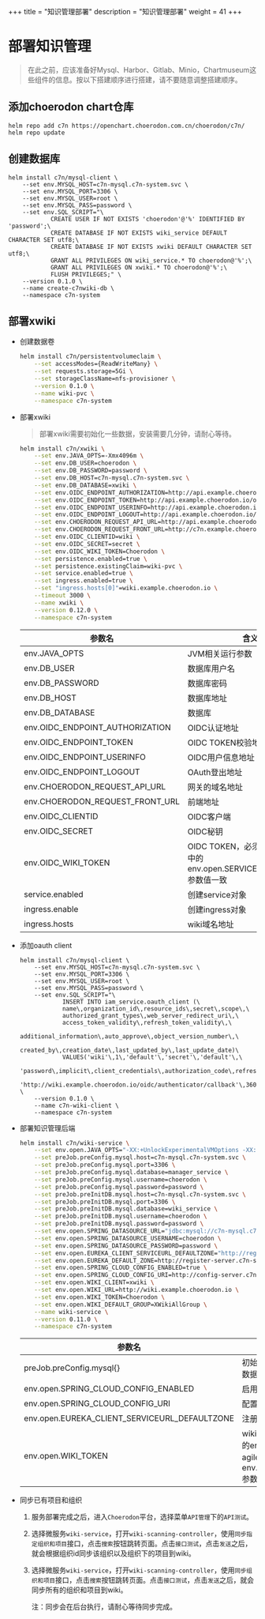 +++
title = "知识管理部署"
description = "知识管理部署"
weight = 41
+++

# 部署知识管理

<blockquote class="warning">
在此之前，应该准备好Mysql、Harbor、Gitlab、Minio，Chartmuseum这些组件的信息。按以下搭建顺序进行搭建，请不要随意调整搭建顺序。
</blockquote>

## 添加choerodon chart仓库

```
helm repo add c7n https://openchart.choerodon.com.cn/choerodon/c7n/
helm repo update
```

## 创建数据库

```
helm install c7n/mysql-client \
    --set env.MYSQL_HOST=c7n-mysql.c7n-system.svc \
    --set env.MYSQL_PORT=3306 \
    --set env.MYSQL_USER=root \
    --set env.MYSQL_PASS=password \
    --set env.SQL_SCRIPT="\
            CREATE USER IF NOT EXISTS 'choerodon'@'%' IDENTIFIED BY 'password';\
            CREATE DATABASE IF NOT EXISTS wiki_service DEFAULT CHARACTER SET utf8;\
            CREATE DATABASE IF NOT EXISTS xwiki DEFAULT CHARACTER SET utf8;\
            GRANT ALL PRIVILEGES ON wiki_service.* TO choerodon@'%';\
            GRANT ALL PRIVILEGES ON xwiki.* TO choerodon@'%';\
            FLUSH PRIVILEGES;" \
    --version 0.1.0 \
    --name create-c7nwiki-db \
    --namespace c7n-system
```

## 部署xwiki

- 创建数据卷

    ```bash
    helm install c7n/persistentvolumeclaim \
        --set accessModes={ReadWriteMany} \
        --set requests.storage=5Gi \
        --set storageClassName=nfs-provisioner \
        --version 0.1.0 \
        --name wiki-pvc \
        --namespace c7n-system
    ```

- 部署xwiki

    <blockquote class="note">
    部署xwiki需要初始化一些数据，安装需要几分钟，请耐心等待。
    </blockquote>

    ```bash
    helm install c7n/xwiki \
        --set env.JAVA_OPTS=-Xmx4096m \
        --set env.DB_USER=choerodon \
        --set env.DB_PASSWORD=password \
        --set env.DB_HOST=c7n-mysql.c7n-system.svc \
        --set env.DB_DATABASE=xwiki \
        --set env.OIDC_ENDPOINT_AUTHORIZATION=http://api.example.choerodon.io/oauth/oauth/authorize \
        --set env.OIDC_ENDPOINT_TOKEN=http://api.example.choerodon.io/oauth/oauth/token \
        --set env.OIDC_ENDPOINT_USERINFO=http://api.example.choerodon.io/iam/v1/users/self \
        --set env.OIDC_ENDPOINT_LOGOUT=http://api.example.choerodon.io/oauth/logout \
        --set env.CHOERODON_REQUEST_API_URL=http://api.example.choerodon.io \
        --set env.CHOERODON_REQUEST_FRONT_URL=http://c7n.example.choerodon.io \
        --set env.OIDC_CLIENTID=wiki \
        --set env.OIDC_SECRET=secret \
        --set env.OIDC_WIKI_TOKEN=Choerodon \
        --set persistence.enabled=true \
        --set persistence.existingClaim=wiki-pvc \
        --set service.enabled=true \
        --set ingress.enabled=true \
        --set "ingress.hosts[0]"=wiki.example.choerodon.io \
        --timeout 3000 \
        --name xwiki \
        --version 0.12.0 \
        --namespace c7n-system
    ```

    参数名 | 含义 
    --- |  --- 
    env.JAVA_OPTS | JVM相关运行参数
    env.DB_USER | 数据库用户名
    env.DB_PASSWORD|数据库密码
    env.DB_HOST|数据库地址
    env.DB_DATABASE|数据库
    env.OIDC_ENDPOINT_AUTHORIZATION|OIDC认证地址
    env.OIDC_ENDPOINT_TOKEN|OIDC TOKEN校验地址
    env.OIDC_ENDPOINT_USERINFO|OIDC用户信息地址
    env.OIDC_ENDPOINT_LOGOUT|OAuth登出地址
    env.CHOERODON_REQUEST_API_URL| 网关的域名地址
    env.CHOERODON_REQUEST_FRONT_URL| 前端地址
    env.OIDC_CLIENTID|OIDC客户端
    env.OIDC_SECRET|OIDC秘钥
    env.OIDC_WIKI_TOKEN|OIDC TOKEN，必须agile-service中的env.open.SERVICES_WIKI_TOKEN参数值一致
    service.enabled|创建service对象
    ingress.enable|创建ingress对象
    ingress.hosts|wiki域名地址

- 添加oauth client

    ```
    helm install c7n/mysql-client \
        --set env.MYSQL_HOST=c7n-mysql.c7n-system.svc \
        --set env.MYSQL_PORT=3306 \
        --set env.MYSQL_USER=root \
        --set env.MYSQL_PASS=password \
        --set env.SQL_SCRIPT="\
                INSERT INTO iam_service.oauth_client (\
                name\,organization_id\,resource_ids\,secret\,scope\,\
                authorized_grant_types\,web_server_redirect_uri\,\
                access_token_validity\,refresh_token_validity\,\
                additional_information\,auto_approve\,object_version_number\,\
                created_by\,creation_date\,last_updated_by\,last_update_date)\
                VALUES('wiki'\,1\,'default'\,'secret'\,'default'\,\
                'password\,implicit\,client_credentials\,authorization_code\,refresh_token'\,\
                'http://wiki.example.choerodon.io/oidc/authenticator/callback'\,3600\,3600\,'{}'\,'default'\,1\,0\,NOW()\,0\,NOW());" \
        --version 0.1.0 \
        --name c7n-wiki-client \
        --namespace c7n-system
    ```

- 部署知识管理后端

    ```bash
    helm install c7n/wiki-service \
        --set env.open.JAVA_OPTS="-XX:+UnlockExperimentalVMOptions -XX:+UseCGroupMemoryLimitForHeap" \
        --set preJob.preConfig.mysql.host=c7n-mysql.c7n-system.svc \
        --set preJob.preConfig.mysql.port=3306 \
        --set preJob.preConfig.mysql.database=manager_service \
        --set preJob.preConfig.mysql.username=choerodon \
        --set preJob.preConfig.mysql.password=password \
        --set preJob.preInitDB.mysql.host=c7n-mysql.c7n-system.svc \
        --set preJob.preInitDB.mysql.port=3306 \
        --set preJob.preInitDB.mysql.database=wiki_service \
        --set preJob.preInitDB.mysql.username=choerodon \
        --set preJob.preInitDB.mysql.password=password \
        --set env.open.SPRING_DATASOURCE_URL="jdbc:mysql://c7n-mysql.c7n-system.svc:3306/wiki_service?useUnicode=true&characterEncoding=utf-8&useSSL=false" \
        --set env.open.SPRING_DATASOURCE_USERNAME=choerodon \
        --set env.open.SPRING_DATASOURCE_PASSWORD=password \
        --set env.open.EUREKA_CLIENT_SERVICEURL_DEFAULTZONE="http://register-server.c7n-system:8000/eureka/" \
        --set env.open.EUREKA_DEFAULT_ZONE=http://register-server.c7n-system:8000/eureka/ \
        --set env.open.SPRING_CLOUD_CONFIG_ENABLED=true \
        --set env.open.SPRING_CLOUD_CONFIG_URI=http://config-server.c7n-system:8010/ \
        --set env.open.WIKI_CLIENT=xwiki \
        --set env.open.WIKI_URL=http://wiki.example.choerodon.io \
        --set env.open.WIKI_TOKEN=Choerodon \
        --set env.open.WIKI_DEFAULT_GROUP=XWikiAllGroup \
        --name wiki-service \
        --version 0.11.0 \
        --namespace c7n-system
    ```

    参数名 | 含义 
    --- |  --- 
    preJob.preConfig.mysql{}|初始化配置所需manager_service数据库信息
    env.open.SPRING_CLOUD_CONFIG_ENABLED|启用配置中心
    env.open.SPRING_CLOUD_CONFIG_URI|配置中心地址
    env.open.EUREKA_CLIENT_SERVICEURL_DEFAULTZONE|注册服务地址
    env.open.WIKI_TOKEN|wiki OIDC TOKEN，必须与xwiki中的env.OIDC_WIKI_TOKEN参数值和agile-service中的env.open.SERVICES_WIKI_TOKEN参数值一致

- 同步已有项目和组织

    1. 服务部署完成之后，进入`Choerodon`平台，选择菜单`API管理`下的`API测试`。
    1. 选择微服务`wiki-service`，打开`wiki-scanning-controller`，使用`同步指定组织和项目`接口，点击`搜索`按钮跳转页面。点击`接口测试`，点击`发送`之后，就会根据组织id同步该组织以及组织下的项目到wiki。
    2. 选择微服务`wiki-service`，打开`wiki-scanning-controller`，使用`同步组织和项目`接口，点击`搜索`按钮跳转页面。点击`接口测试`，点击`发送`之后，就会同步所有的组织和项目到wiki。
    
        注：同步会在后台执行，请耐心等待同步完成。
